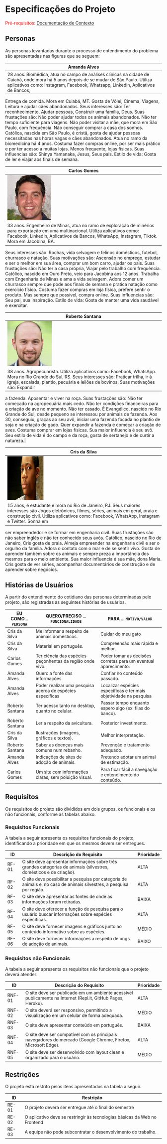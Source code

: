 # Especificações do Projeto

<span style="color:red">Pré-requisitos: <a href="1-Documentação de Contexto.md"> Documentação de Contexto</a></span>

## Personas

As personas levantadas durante o processo de entendimento do problema são apresentadas nas figuras que se seguem:	

  |**Amanda Alves**
  |----------------
  |28 anos. Biomédica, atua no campo de análises clínicas na cidade de Cuiabá, onde mora há 5 anos depois de se mudar de São Paulo. Utiliza aplicativos como: Instagram, Facebook, Whatsapp, Linkedin, Aplicativos de Bancos, 
  Entrega de comida. Mora em Cuiabá, MT. Gosta de Vôlei, Cinema, Viagens, Leitura e ajudar cães abandonados. Seus interesses são: Ter reconhecimento, Ajudar pessoas, Construir uma família, Deus. Suas frustações são: Não 
  poder ajudar todos os animais abandonados. Não ter tempo suficiente para viagens. Não poder visitar a mãe, que mora em São Paulo, com frequência. Não conseguir comprar a casa dos sonhos. Católica, nascida em São Paulo, 
  é cristã, gosta de ajudar pessoas necessitadas nas horas vagas e cães abandonados. Atua no ramo da biomedicina há 4 anos. Costuma fazer compras online, por ser mais prático e por ter acesso a muitas lojas. Menos frequente,
  lojas físicas. Suas influencias são: Shinya Yamanaka, Jesus, Seus pais. Estilo de vida: Gosta de ler e viajar aos finais de semana.


 |**Carlos Gomes** 
 |------------------------
 | <img src="../src/img/carlosgomes.png" />|
 |33 anos. Engenheiro de Minas, atua no ramo de exploração de minérios para exportação em uma multinacional. Utiliza aplicativos como: Facebook, Linkedin, Aplicativos de Bancos, WhatsApp, Instagram, Tiktok. Mora em Jacobina, BA.
 Seus interesses são: Rochas, vida selvagem e felinos domésticos, futebol, churrasco e natação. Suas motivações são: Ascensão no emprego, estudar e ser o melhor em sua área, comprar um bom carro, ajudar os pais. Suas frustações são:
 Não ter a casa própria, Viajar pelo trabalho com frequência. Católico, nascido em Ouro Preto, veio para Jacobina aos 12 anos. Trabalha com Engenharia de Minas e ama a vida selvagem. Adora comer um churrasco sempre que pode aos 
 finais de semana e pratica natação como exercício físico. Costuma fazer compras em loja física, prefere sentir o produto. Mas sempre que possível, compra online. Suas influencias são: Seu pai, sua inspiração. Estilo de vida: 
 Gosta de manter uma vida saudável e exercitar.


| **Roberto Santana**
|----------------------
| <img src="../src/img/robertosantana.png" /> |
|38 anos. Agropecuarista. Utiliza aplicativos como: Facebook, WhatsApp. Mora no Rio Grande do Sul, RS. Seus interesses são: Praticar trilha, ir à igreja, escalada, plantio, pecuária e leilões de bovinos. Suas motivações são: Expandir 
a fazenda. Aposentar e viver na roça. Suas frustações são: Não ter começado na agropecuária mais cedo. Não ter condições financeiras para a criação de ave no momento. Não ter casado. É Evangélico, nascido no Rio Grande do Sul, desde
pequeno se interessou por animais de fazenda. Aos 30, conseguiu, graças ao seu avô, iniciar uma fazenda focada no plantio de soja e na criação de gado. Quer expandir a fazenda e começar a criação de aves. Costuma comprar em lojas 
físicas. Sua maior influencia é seu avô. Seu estilo de vida é do campo e da roça, gosta de sertanejo e de curtir a natureza.|	

| **Cris da Silva**
|----------------------------
|<img src="../src/img/crisdasilva.png" /> |    
|15 anos, é estudante e mora no Rio de Janeiro, RJ. Seus maiores interesses são Jogos eletrônicos, filmes, séries, animais em geral, praia e construção civil. Utiliza aplicativos como: Facebook, WhatsApp, Instagram e Twitter. Sonha em
ser empreendedor e se formar em engenharia civil. Suas frustações são não saber inglês e não ter conhecido seus avós. Católico, nascido no Rio de Janeiro, Cris gosta de praia. Almeja empreender na engenharia civil e ser o orgulho da 
família. Adora o contato com o mar e de se sentir vivo. Gosta de aprender também sobre os animais e sempre preza a importância dos mesmos para o meio ambiente. Sua maior influencia é sua mãe, dona Maria. Cris gosta de ver séries, 
acompanhar documentários de construção e de aprender sobre negócios.



## Histórias de Usuários

A partir do entendimento do cotidiano das personas determinadas pelo projeto, são registradas as seguintes histórias de usuários.


| EU COMO... `PERSONA` | QUERO/PRECISO ... `FUNCIONALIDADE`                         | PARA ... `MOTIVO/VALOR`                                            |
| -------------------- | ---------------------------------------------------------- | ------------------------------------------------------------------ |
| Cris da Silva        | Me informar a respeito de animais domésticos.              | Cuidar do meu gato                                                 |
| Cris da Silva        | Material em português.                                     | Compreensão mais rápida e melhor.                                  |
| Carlos Gomes         | Ter ciência das espécies peçonhentas da região onde vivo.  | Poder tomar as decisões corretas para um eventual aparecimento.    |
| Amanda Alves         | Quero a fonte das informações                              | Confiar no conteúdo passado.                                       | Confiar no conteúdo passado. |
| Amanda Alves         | Poder realizar uma pesquisa acerca de espécies específicas | Localizar espécies específicas e ter mais objetividade na pesquisa |
| Roberto Santana      | Ter acesso tanto no desktop, quanto no celular.            | Passar tempo enquanto espero algo (ex: filas do banco).            |
| Roberto Santana      | Ler a respeito da avicultura.                              | Posterior investimento.                                            |
| Cris da Silva        | Ilustrações (imagens, gráficos e textos).                  | Melhor interpretação.                                              |
| Roberto Santana      | Saber as doenças mais comuns num rebanho.                  | Prevenção e tratamento adequado.                                   |
| Amanda Alves         | Indicações de sites de adoção de animais.                  | Pretendo adotar um animal de estimação.                            |
| Carlos Gomes         | Um site com informações claras, sem poluição visual.       | Para ficar fácil a navegação e entendimento do conteúdo.           |

## Requisitos

Os requisitos do projeto são divididos em dois grupos, os funcionais e os não funcionais, conforme as tabelas abaixo.

### Requisitos Funcionais
A tabela a seguir apresenta os requisitos funcionais do projeto, identificando a prioridade em que os mesmos devem ser entregues.

| ID    | Descrição do Requisito                                                                                                | Prioridade |
| ----- | --------------------------------------------------------------------------------------------------------------------- | ---------- |
| RF-01 | O site deve apresentar informações sobre três grandes categorias de animais (silvestres, domésticos e de criação).    | ALTA       |
| RF-02 | O site deve possibilitar a pesquisa por categoria de animais e, no caso de animais silvestres, a pesquisa por região. | ALTA       |
| RF-03 | O site deve apresentar as fontes de onde as informações foram retiradas.                                              | BAIXA      |
| RF-04 | O site deve oferecer a função de pesquisa para o usuário buscar informações sobre espécies específicas.               | ALTA       |
| RF-05 | O site deve fornecer imagens e gráficos junto ao conteúdo informativo sobre as espécies.                              | MÉDIO      |
| RF-06 | O site deve fornecer informações a respeito de ongs de adoção de animais.                                             | BAIXO      |

### Requisitos não Funcionais
A tabela a seguir apresenta os requisitos não funcionais que o projeto deverá atender:

| ID     | Descrição do Requisito                                                                                        | Prioridade |
| ------ | ------------------------------------------------------------------------------------------------------------- | ---------- |
| RNF-01 | O site deve ser publicado em um ambiente acessível publicamente na Internet (Repl.it, GitHub Pages, Heroku).  | ALTA       |
| RNF-02 | O site deverá ser responsivo, permitindo a visualização em um celular de forma adequada.                      | MÉDIO      |
| RNF-03 | O site deve apresentar conteúdo em português.                                                                 | BAIXA      |
| RNF-04 | O site deve ser compatível com os principais navegadores do mercado (Google Chrome, Firefox, Microsoft Edge). | ALTA       |
| RNF-05 | O site deve ser desenvolvido com layout clean e organizado para o usuário.                                    | MÉDIO      |

## Restrições

O projeto está restrito pelos itens apresentados na tabela a seguir.

| ID    | Restrição                                                                 |
| ----- | ------------------------------------------------------------------------- |
| RE-01 | O projeto deverá ser entregue até o final do semestre                     |
| RE-02 | O aplicativo deve se restringir às tecnologias básicas da Web no Frontend |
| RE-03 | A equipe não pode subcontratar o desenvolvimento do trabalho.             |

